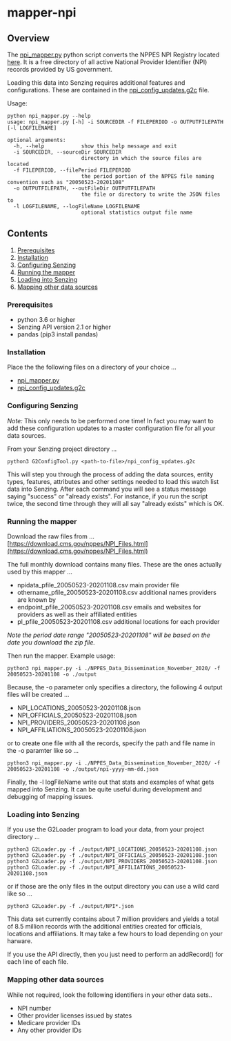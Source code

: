 # mapper-npi

## Overview

The [npi_mapper.py](npi_mapper.py) python script converts the NPPES NPI Registry located
[here](https://npiregistry.cms.hhs.gov).  It is a free directory of all active National Provider
Identifier (NPI) records provided by US government.


Loading this data into Senzing requires additional features and configurations. These are contained in the
[npi_config_updates.g2c](npi_config_updates.g2c) file.

Usage:

```console
python npi_mapper.py --help
usage: npi_mapper.py [-h] -i SOURCEDIR -f FILEPERIOD -o OUTPUTFILEPATH [-l LOGFILENAME]

optional arguments:
  -h, --help            show this help message and exit
  -i SOURCEDIR, --sourceDir SOURCEDIR
                        directory in which the source files are located
  -f FILEPERIOD, --filePeriod FILEPERIOD
                        the period portion of the NPPES file naming convention such as "20050523-20201108"
  -o OUTPUTFILEPATH, --outFileDir OUTPUTFILEPATH
                        the file or directory to write the JSON files to
  -l LOGFILENAME, --logFileName LOGFILENAME
                        optional statistics output file name
```

## Contents

1. [Prerequisites](#prerequisites)
2. [Installation](#installation)
3. [Configuring Senzing](#configuring-senzing)
4. [Running the mapper](#running-the-mapper)
5. [Loading into Senzing](#loading-into-senzing)
6. [Mapping other data sources](#mapping-other-data-sources)

### Prerequisites

- python 3.6 or higher
- Senzing API version 2.1 or higher
- pandas (pip3 install pandas)

### Installation

Place the the following files on a directory of your choice ...

- [npi_mapper.py](npi_mapper.py)
- [npi_config_updates.g2c](npi_config_updates.g2c)

### Configuring Senzing

*Note:* This only needs to be performed one time! In fact you may want to add these configuration updates to a master configuration file for all your data sources.

From your Senzing project directory ...

```console
python3 G2ConfigTool.py <path-to-file>/npi_config_updates.g2c
```

This will step you through the process of adding the data sources, entity types, features, attributes and other settings needed to load this watch list data into Senzing. After each command you will see a status message saying "success" or "already exists".  For instance, if you run the script twice, the second time through they will all say "already exists" which is OK.

### Running the mapper

Download the raw files from ... [https://download.cms.gov/nppes/NPI_Files.html](https://download.cms.gov/nppes/NPI_Files.html)

The full monthly download contains many files.   These are the ones actually used by this mapper ...

- npidata_pfile_20050523-20201108.csv       main provider file
- othername_pfile_20050523-20201108.csv     additional names providers are known by
- endpoint_pfile_20050523-20201108.csv      emails and websites for providers as well as their affiliated entities
- pl_pfile_20050523-20201108.csv            additional locations for each provider

*Note the period date range "20050523-20201108" will be based on the date you download the zip file.*

Then run the mapper.  Example usage:

```console
python3 npi_mapper.py -i ./NPPES_Data_Dissemination_November_2020/ -f 20050523-20201108 -o ./output 
```

Because, the -o parameter only specifies a directory, the following 4 output files will be created ...
- NPI_LOCATIONS_20050523-20201108.json
- NPI_OFFICIALS_20050523-20201108.json
- NPI_PROVIDERS_20050523-20201108.json
- NPI_AFFILIATIONS_20050523-20201108.json

or to create one file with all the records, specify the path and file name in the -o paramter like so ...

```console
python3 npi_mapper.py -i ./NPPES_Data_Dissemination_November_2020/ -f 20050523-20201108 -o ./output/npi-yyyy-mm-dd.json
```

Finally, the -l logFileName write out that stats and examples of what gets mapped into Senzing.   It can be quite useful 
during development and debugging of mapping issues.


### Loading into Senzing

If you use the G2Loader program to load your data, from your project directory ...

```console
python3 G2Loader.py -f ./output/NPI_LOCATIONS_20050523-20201108.json
python3 G2Loader.py -f ./output/NPI_OFFICIALS_20050523-20201108.json
python3 G2Loader.py -f ./output/NPI_PROVIDERS_20050523-20201108.json
python3 G2Loader.py -f ./output/NPI_AFFILIATIONS_20050523-20201108.json
```

or if those are the only files in the output directory you can use a wild card like so ...

```
python3 G2Loader.py -f ./output/NPI*.json
```

This data set currently contains about 7 million providers and yields a total of 8.5 million records with the additional entities created for officials, locations and affiliations.
It may take a few hours to load depending on your harware.

If you use the API directly, then you just need to perform an addRecord() for each line of each file.

### Mapping other data sources

While not required, look the following identifiers in your other data sets..
- NPI number
- Other provider licenses issued by states
- Medicare provider IDs
- Any other provider IDs 
